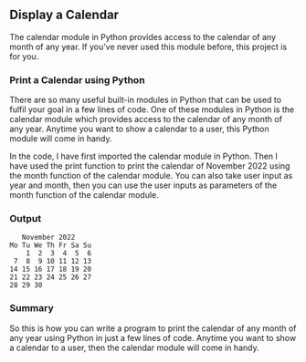 ## Display a Calendar

The calendar module in Python provides access to the calendar of any month of any year. If you’ve never used this module before, this project is for you.

### Print a Calendar using Python

There are so many useful built-in modules in Python that can be used to fulfil your goal in a few lines of code. One of these modules in Python is the calendar module which provides access to the calendar of any month of any year. Anytime you want to show a calendar to a user, this Python module will come in handy.

In the code, I have first imported the calendar module in Python. Then I have used the print function to print the calendar of November 2022 using the month function of the calendar module. You can also take user input as year and month, then you can use the user inputs as parameters of the month function of the calendar module.

### Output

```
   November 2022    
Mo Tu We Th Fr Sa Su
    1  2  3  4  5  6
 7  8  9 10 11 12 13
14 15 16 17 18 19 20
21 22 23 24 25 26 27
28 29 30

```

### Summary

So this is how you can write a program to print the calendar of any month of any year using Python in just a few lines of code. Anytime you want to show a calendar to a user, then the calendar module will come in handy.